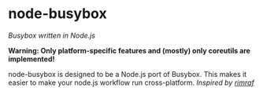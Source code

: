 # node-busybox
_Busybox written in Node.js_

**Warning: Only platform-specific features and (mostly) only coreutils are implemented!**

node-busybox is designed to be a Node.js port of Busybox.
This makes it easier to make your node.js workflow run cross-platform.
_Inspired by [rimraf](http://npm.im/rimraf)_
